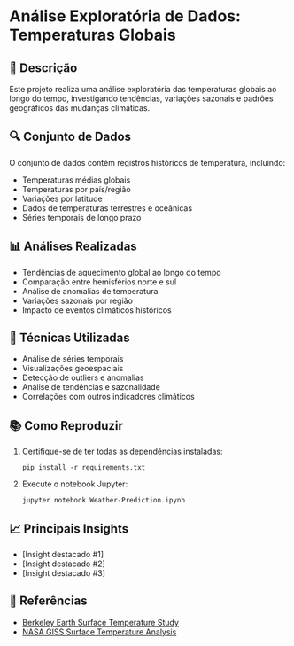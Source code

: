 # Análise Exploratória de Dados: Temperaturas Globais

## 📝 Descrição
Este projeto realiza uma análise exploratória das temperaturas globais ao longo do tempo, investigando tendências, variações sazonais e padrões geográficos das mudanças climáticas.

## 🔍 Conjunto de Dados
O conjunto de dados contém registros históricos de temperatura, incluindo:
- Temperaturas médias globais
- Temperaturas por país/região
- Variações por latitude
- Dados de temperaturas terrestres e oceânicas
- Séries temporais de longo prazo

## 📊 Análises Realizadas
- Tendências de aquecimento global ao longo do tempo
- Comparação entre hemisférios norte e sul
- Análise de anomalias de temperatura
- Variações sazonais por região
- Impacto de eventos climáticos históricos

## 🧮 Técnicas Utilizadas
- Análise de séries temporais
- Visualizações geoespaciais
- Detecção de outliers e anomalias
- Análise de tendências e sazonalidade
- Correlações com outros indicadores climáticos

## 📚 Como Reproduzir
1. Certifique-se de ter todas as dependências instaladas:
   ```
   pip install -r requirements.txt
   ```
2. Execute o notebook Jupyter:
   ```
   jupyter notebook Weather-Prediction.ipynb
   ```

## 📈 Principais Insights
- [Insight destacado #1]
- [Insight destacado #2]
- [Insight destacado #3]

## 🔗 Referências
- [Berkeley Earth Surface Temperature Study](http://berkeleyearth.org/data/)
- [NASA GISS Surface Temperature Analysis](https://data.giss.nasa.gov/gistemp/) 